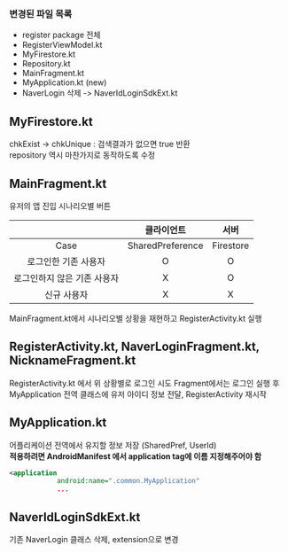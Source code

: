 ### 변경된 파일 목록
* register package 전체
* RegisterViewModel.kt
* MyFirestore.kt
* Repository.kt
* MainFragment.kt
* MyApplication.kt (new)
* NaverLogin 삭제 -> NaverIdLoginSdkExt.kt

## MyFirestore.kt
chkExist -> chkUnique : 검색결과가 없으면 true 반환    
repository 역시 마찬가지로 동작하도록 수정

## MainFragment.kt
유저의 앱 진입 시나리오별 버튼   

||클라이언트|서버|
|:--:|:----------------:|:--------:|
|  Case  | SharedPreference | Firestore|
| 로그인한 기존 사용자      | O | O |
| 로그인하지 않은 기존 사용자|X  |O  |
|신규 사용자|X|X|   

MainFragment.kt에서 시나리오별 상황을 재현하고 RegisterActivity.kt 실행

## RegisterActivity.kt, NaverLoginFragment.kt, NicknameFragment.kt
RegisterActivity.kt 에서 위 상황별로 로그인 시도
Fragment에서는 로그인 실행 후 MyApplication 전역 클래스에 유저 아이디 정보 전달, RegisterActivity 재시작

## MyApplication.kt
어플리케이션 전역에서 유지할 정보 저장 (SharedPref, UserId)   
**적용하려면 AndroidManifest 에서 application tag에 이름 지정해주어야 함**
```xml
<application
            android:name=".common.MyApplication"
            ...
```
 

## NaverIdLoginSdkExt.kt
기존 NaverLogin 클래스 삭제, extension으로 변경
